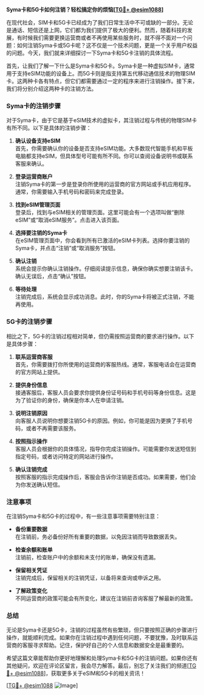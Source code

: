 **Syma卡和5G卡如何注销？轻松搞定你的烦恼[[TG💪+ @esim1088](https://t.me/s/esim1088)]**

在现代社会，SIM卡和5G卡已经成为了我们日常生活中不可或缺的一部分。无论是通话、短信还是上网，它们都为我们提供了极大的便利。然而，随着科技的发展，有时候我们需要更换运营商或者不再使用某些服务时，就不得不面对一个问题：如何注销Syma卡或5G卡呢？这不仅是一个技术问题，更是一个关乎用户权益的问题。今天，我们就来详细探讨一下Syma卡和5G卡注销的具体流程。

首先，让我们了解一下什么是Syma卡和5G卡。Syma卡是一种虚拟SIM卡，通常用于支持eSIM功能的设备上。而5G卡则是指支持第五代移动通信技术的物理SIM卡。这两种卡各有特点，但它们都需要通过一定的程序来进行注销操作。接下来，我们将分别介绍这两种卡的注销方法。

### Syma卡的注销步骤

对于Syma卡，由于它是基于eSIM技术的虚拟卡，其注销过程与传统的物理SIM卡有所不同。以下是具体的注销步骤：

1. **确认设备支持eSIM**  
   首先，你需要确认你的设备是否支持eSIM功能。大多数现代智能手机和平板电脑都支持eSIM，但具体型号可能有所不同。你可以查阅设备说明书或联系客服来确认。

2. **登录运营商账户**  
   注销Syma卡的第一步是登录你所使用的运营商的官方网站或手机应用程序。通常，你需要输入手机号码和密码来完成登录。

3. **找到eSIM管理页面**  
   登录后，找到与eSIM相关的管理页面。这里可能会有一个选项叫做“删除eSIM”或“取消eSIM服务”。点击进入该页面。

4. **选择要注销的Syma卡**  
   在eSIM管理页面中，你会看到所有已激活的eSIM卡列表。选择你要注销的Syma卡，并点击“注销”或“取消服务”按钮。

5. **确认注销**  
   系统会提示你确认注销操作。仔细阅读提示信息，确保你确实想要注销该卡。确认无误后，点击“确认”按钮。

6. **等待处理**  
   注销完成后，系统会显示成功消息。此时，你的Syma卡将被正式注销，不能再使用。

### 5G卡的注销步骤

相比之下，5G卡的注销过程相对简单，但仍需按照运营商的要求进行操作。以下是具体步骤：

1. **联系运营商客服**  
   首先，你需要拨打你所使用的运营商的客服热线。通常，客服电话会在运营商的官方网站上提供。

2. **提供身份信息**  
   接通客服后，客服人员会要求你提供身份证号码和手机号码等身份信息。这是为了验证你的身份，确保是你本人在申请注销。

3. **说明注销原因**  
   向客服人员说明你想要注销5G卡的原因。例如，你可能是因为更换了手机号码，或者不再需要该服务。

4. **按照指示操作**  
   客服人员会根据你的具体情况，指导你完成注销操作。可能需要你发送短信到指定号码，或者访问特定的网站进行操作。

5. **确认注销完成**  
   按照客服的指示完成操作后，客服会告诉你注销是否成功。如果需要，他们会为你发送确认短信。

### 注意事项

在注销Syma卡和5G卡的过程中，有一些注意事项需要特别注意：

- **备份重要数据**  
  在注销前，务必备份好所有重要的数据，以免因注销而导致数据丢失。

- **检查余额和账单**  
  注销前，检查账户中的余额和未支付的账单，确保没有遗漏。

- **保留相关凭证**  
  注销完成后，保留相关的注销凭证，以备将来查询或申诉之用。

- **了解政策变化**  
  不同运营商的政策可能会有所变化，建议在注销前咨询客服了解最新的政策。

### 总结

无论是Syma卡还是5G卡，注销的过程虽然有些繁琐，但只要按照正确的步骤进行操作，就能顺利完成。如果你在注销过程中遇到任何问题，不要犹豫，及时联系运营商的客服寻求帮助。记住，保护好自己的个人信息和数据安全是最重要的。

希望这篇文章能帮助你更好地理解和处理Syma卡和5G卡的注销问题。如果你还有其他疑问，欢迎在评论区留言，我会尽力解答。最后，别忘了关注我们的频道[[TG💪+ @esim1088](https://t.me/s/esim1088)]，获取更多关于eSIM和5G卡的相关资讯！

[[TG💪+ @esim1088](https://t.me/s/esim1088) ![Image](https://i.postimg.cc/4NQfJmqS/Snipaste-2025-05-13-00-14-12.png)]